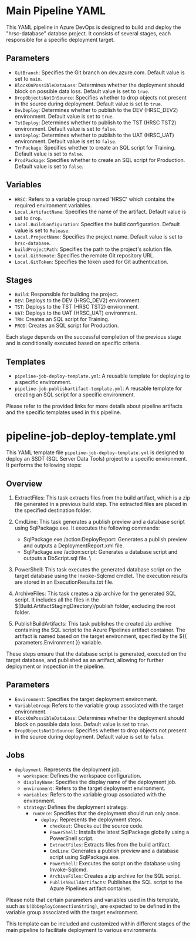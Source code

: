 # Main Pipeline YAML

This YAML pipeline in Azure DevOps is designed to build and deploy the "hrsc-database" databse project. It consists of several stages, each responsible for a specific deployment target.

## Parameters
- `GitBranch`: Specifies the Git branch on dev.azure.com. Default value is set to `main`.
- `BlockOnPossibleDataLoss`: Determines whether the deployment should block on possible data loss. Default value is set to `true`.
- `DropObjectsNotInSource`: Specifies whether to drop objects not present in the source during deployment. Default value is set to `true`.
- `DevDeploy`: Determines whether to publish to the DEV (HRSC_DEV2) environment. Default value is set to `true`.
- `TstDeploy`: Determines whether to publish to the TST (HRSC TST2) environment. Default value is set to `false`.
- `UatDeploy`: Determines whether to publish to the UAT (HRSC_UAT) environment. Default value is set to `false`.
- `TrnPackage`: Specifies whether to create an SQL script for Training. Default value is set to `false`.
- `ProdPackage`: Specifies whether to create an SQL script for Production. Default value is set to `false`.

## Variables
- `HRSC`: Refers to a variable group named 'HRSC' which contains the required environment variables.
- `Local.ArtifactName`: Specifies the name of the artifact. Default value is set to `drop`.
- `Local.BuildConfiguration`: Specifies the build configuration. Default value is set to `Release`.
- `Local.ProjectName`: Specifies the project name. Default value is set to `hrsc-database`.
- `buildProjectPath`: Specifies the path to the project's solution file.
- `Local.GitRemote`: Specifies the remote Git repository URL.
- `Local.GitToken`: Specifies the token used for Git authentication.

## Stages
- `Build`: Responsible for building the project.
- `DEV`: Deploys to the DEV (HRSC_DEV2) environment.
- `TST`: Deploys to the TST (HRSC TST2) environment.
- `UAT`: Deploys to the UAT (HRSC_UAT) environment.
- `TRN`: Creates an SQL script for Training.
- `PROD`: Creates an SQL script for Production.

Each stage depends on the successful completion of the previous stage and is conditionally executed based on specific criteria.

## Templates
- `pipeline-job-deploy-template.yml`: A reusable template for deploying to a specific environment.
- `pipeline-job-publishartifact-template.yml`: A reusable template for creating an SQL script for a specific environment.

Please refer to the provided links for more details about pipeline artifacts and the specific templates used in this pipeline.


# pipeline-job-deploy-template.yml

This YAML template file `pipeline-job-deploy-template.yml` is designed to deploy an SSDT (SQL Server Data Tools) project to a specific environment. It performs the following steps:

## Overview
1. ExtractFiles: This task extracts files from the build artifact, which is a zip file generated in a previous build step. The extracted files are placed in the specified destination folder.

2. CmdLine: This task generates a publish preview and a database script using SqlPackage.exe. It executes the following commands:
   - SqlPackage.exe /action:DeployReport: Generates a publish preview and outputs a DeploymentReport.xml file.
   - SqlPackage.exe /action:script: Generates a database script and outputs a DbScript.sql file.
\

3. PowerShell: This task executes the generated database script on the target database using the Invoke-Sqlcmd cmdlet. The execution results are stored in an ExecutionResults.txt file.

4. ArchiveFiles: This task creates a zip archive for the generated SQL script. It includes all the files in the $(Build.ArtifactStagingDirectory)/publish folder, excluding the root folder.

5. PublishBuildArtifacts: This task publishes the created zip archive containing the SQL script to the Azure Pipelines artifact container. The artifact is named based on the target environment, specified by the ${{ parameters.Environment }} variable.

These steps ensure that the database script is generated, executed on the target database, and published as an artifact, allowing for further deployment or inspection in the pipeline.

## Parameters
- `Environment`: Specifies the target deployment environment.
- `VariableGroup`: Refers to the variable group associated with the target environment.
- `BlockOnPossibleDataLoss`: Determines whether the deployment should block on possible data loss. Default value is set to `true`.
- `DropObjectsNotInSource`: Specifies whether to drop objects not present in the source during deployment. Default value is set to `false`.

## Jobs
- `deployment`: Represents the deployment job.
  - `workspace`: Defines the workspace configuration.
  - `displayName`: Specifies the display name of the deployment job.
  - `environment`: Refers to the target deployment environment.
  - `variables`: Refers to the variable group associated with the environment.
  - `strategy`: Defines the deployment strategy.
    - `runOnce`: Specifies that the deployment should run only once.
      - `deploy`: Represents the deployment steps.
        - `checkout`: Checks out the source code.
        - `PowerShell`: Installs the latest SqlPackage globally using a PowerShell script.
        - `ExtractFiles`: Extracts files from the build artifact.
        - `CmdLine`: Generates a publish preview and a database script using SqlPackage.exe.
        - `PowerShell`: Executes the script on the database using Invoke-Sqlcmd.
        - `ArchiveFiles`: Creates a zip archive for the SQL script.
        - `PublishBuildArtifacts`: Publishes the SQL script to the Azure Pipelines artifact container.

Please note that certain parameters and variables used in this template, such as `$(DbDeployConnectionString)`, are expected to be defined in the variable group associated with the target environment.

This template can be included and customized within different stages of the main pipeline to facilitate deployment to various environments.